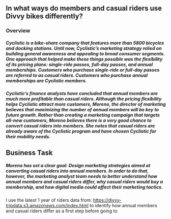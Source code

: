 ## In what ways do members and casual riders use Divvy bikes differently?

### Overview

##### Cyclistic is a  bike-share company that features more than 5800 bicycles and docking stations. Until now, Cyclistic’s marketing strategy relied on building general awareness and appealing to broad consumer segments. One approach that helped make these things possible was the flexibility of its pricing plans: single-ride passes, full-day passes, and annual memberships. Customers who purchase single-ride or full-day passes are referred to as casual riders. Customers who purchase annual memberships are Cyclistic members.

##### Cyclistic’s finance analysts have concluded that annual members are much more profitable than casual riders. Although the pricing flexibility helps Cyclistic attract more customers, Moreno, the director of marketing believes that maximizing the number of annual members will be key to future growth. Rather than creating a marketing campaign that targets all-new customers, Moreno believes there is a very good chance to convert casual riders into members. She notes that casual riders are already aware of the Cyclistic program and have chosen Cyclistic for their mobility needs.

## Business Task

##### Moreno has set a clear goal: Design marketing strategies aimed at converting casual riders into annual members. In order to do that, however, the marketing analyst team needs to better understand how annual members and casual riders differ, why casual riders would buy a membership, and how digital media could affect their marketing tactics.

I use the latest 1 year of riders data from: https://divvy-tripdata.s3.amazonaws.com/index.html to identify how annual members and casual riders differ as a first step before going to 
